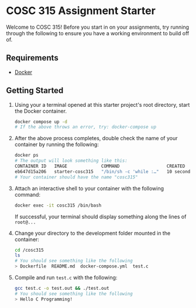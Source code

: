 # COSC 315 Assignment Starter

Welcome to COSC 315! Before you start in on your assignments, try running through the following to ensure you have a working environment to build off of.

## Requirements

- [Docker](https://www.docker.com/products/docker-desktop/)

## Getting Started

1. Using your a terminal opened at this starter project's root directory, start the Docker container.

    ```bash
    docker compose up -d
    # If the above throws an error, try: docker-compose up
    ```

2. After the above process completes, double check the name of your container by running the following:

    ```bash
    docker ps
    # The output will look something like this:
    CONTAINER ID   IMAGE             COMMAND                  CREATED          STATUS         PORTS     NAMES
    eb647d15a206   starter-cosc315   "/bin/sh -c 'while :…"   10 seconds ago   Up 2 seconds             cosc315
    # Your container should have the name "cosc315"
    ```

3. Attach an interactive shell to your container with the following command:

    ```bash
    docker exec -it cosc315 /bin/bash
    ```

    If successful, your terminal should display something along the lines of `root@...`

4. Change your directory to the development folder mounted in the container:

    ```bash
    cd /cosc315
    ls
    # You should see something like the following
    > Dockerfile  README.md  docker-compose.yml  test.c
    ```

5. Compile and run `test.c` with the following:

    ```bash
    gcc test.c -o test.out && ./test.out
    # You should see something like the following
    > Hello C Programming!
    ```
